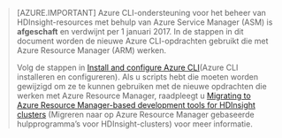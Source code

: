 > [AZURE.IMPORTANT] Azure CLI-ondersteuning voor het beheer van HDInsight-resources met behulp van Azure Service Manager (ASM) is __afgeschaft__ en verdwijnt per 1 januari 2017. In de stappen in dit document worden de nieuwe Azure CLI-opdrachten gebruikt die met Azure Resource Manager (ARM) werken.
>
> Volg de stappen in [Install and configure Azure CLI](../articles/xplat-cli-install.md)(Azure CLI installeren en configureren). Als u scripts hebt die moeten worden gewijzigd om ze te kunnen gebruiken met de nieuwe opdrachten die werken met Azure Resource Manager, raadpleegt u [Migrating to Azure Resource Manager-based development tools for HDInsight clusters](../articles/hdinsight/hdinsight-hadoop-development-using-azure-resource-manager.md) (Migreren naar op Azure Resource Manager gebaseerde hulpprogramma’s voor HDInsight-clusters) voor meer informatie.





<!--HONumber=sep16_HO2-->


